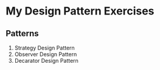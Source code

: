 # My Design Pattern Exercises

## Patterns

1. Strategy Design Pattern
2. Observer Design Pattern
3. Decarator Design Pattern

 
